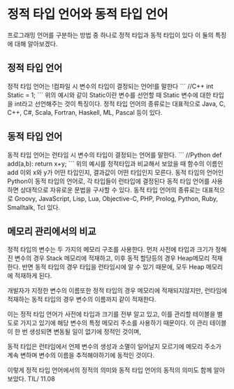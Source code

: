 <h1>정적 타입 언어와 동적 타입 언어</h1>
프로그래밍 언어를 구분하는 방법 중 하나로 정적 타입과 동적 타입이 있다
이 둘의 특징에 대해 알아보겠다.


<h2>정적 타입 언어</h2>
정적 타입 언어는 !컴파일 시 변수의 타입이 결정되는 언어!를 말한다
```
    //C++
    int Static = 1;
```
위의 예시와 같이 Static이란 변수를 선언할 때 Static 변수에 대한 타입을
int라고 선언해주는 것이 특징이다.
정적 타입 언어의 종류로는 대표적으로 Java, C, C++, C#, Scala, Fortran, Haskell, ML, Pascal 등이 있다.



<h2>동적 타입 언어</h2>
동적 타입 언어는 런타임 시 변수의 타입이 결정되는 언어를 말한다.
```
    //Python
    def add(a,b):
        return x+y;
```
위의 예시를 정적타입과 비교해서 보았을 때 함수의 이름인 add 이외 x와 y가 어떤 타입인지,
결과값이 어떤 타입인지 모른다.
동적 타입의 언어인 Python이 동적 타입의 언어로, 각 타입들이 런타입에 결정된다
동적 타입 언어를 사용하면 상대적으로 자유로운 문법을 구사할 수 있다.
동적 타입 언어의 종류로는 대표적으로 Groovy, JavaScript, Lisp, Lua, Objective-C, PHP, Prolog, Python, Ruby, Smalltalk, Tcl 있다.

<h2>메모리 관리에서의 비교</h2>
정적 타입의 변수는 두 가지의 메모리 구조를 사용한다.
먼저 사전에 타입과 크기가 정해진 변수의 경우 Stack 메모리에 적재하고, 이후 동적 할당등의 경우 Heap메모리 적재한다.
반면 동적 타입의 경우 타입을 런타임시에 알 수 있기 때문에, 모두 Heap 메모리에 적재하게 된다.

개발자가 지정한 변수의 이름또한 정적 타입의 경우 메모리에 적재되지않지만, 런타임에 적재하는 동적 타입의 경우 변수의 이름까지 같이 적재한다.

이는 정적 타입 언어가 사전에 타입과 크기를 전부 알고 있고, 이를 관리할 테이블을 별도로 가지고 있기에
해당 변수의 특정 메모리 주소를 사용하기 때문이다.
이 관리 테이블이 한 번 생성되면 변동될 일이 없기에 정적인 것이며,

동적 타입은 런타임에서 언제 변수의 생성과 소멸이 일어날지 모르기에 메모리 주소가 계속 변하며
변수의 이름을 추적해야하기에 동적인 것이다.

이렇게 정적 타입 언어에서의 정적의 의미와 동적 타입 언어의 동적의 의미도 함께 알아보았다.
TIL/ 11.08